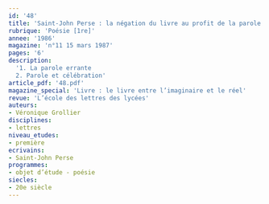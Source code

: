 ```yaml
---
id: '48'
title: 'Saint-John Perse : la négation du livre au profit de la parole'
rubrique: 'Poésie [1re]'
annee: '1986'
magazine: 'n°11 15 mars 1987'
pages: '6'
description: 
  '1. La parole errante
  2. Parole et célébration'
article_pdf: '48.pdf'
magazine_special: 'Livre : le livre entre l’imaginaire et le réel'
revue: 'L’école des lettres des lycées'
auteurs:
- Véronique Grollier
disciplines:
- lettres
niveau_etudes:
- première
ecrivains:
- Saint-John Perse
programmes:
- objet d’étude - poésie
siecles:
- 20e siècle
---
```

